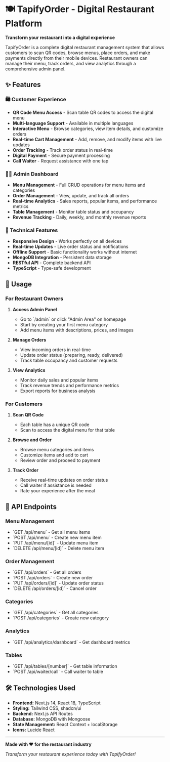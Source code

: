 # 🍽️ TapifyOrder - Digital Restaurant Platform

**Transform your restaurant into a digital experience**

TapifyOrder is a complete digital restaurant management system that allows customers to scan QR codes, browse menus, place orders, and make payments directly from their mobile devices. Restaurant owners can manage their menu, track orders, and view analytics through a comprehensive admin panel.

## ✨ Features

### 🛍️ Customer Experience
- **QR Code Menu Access** - Scan table QR codes to access the digital menu
- **Multi-language Support** - Available in multiple languages
- **Interactive Menu** - Browse categories, view item details, and customize orders
- **Real-time Cart Management** - Add, remove, and modify items with live updates
- **Order Tracking** - Track order status in real-time
- **Digital Payment** - Secure payment processing
- **Call Waiter** - Request assistance with one tap

### 👨‍💼 Admin Dashboard
- **Menu Management** - Full CRUD operations for menu items and categories
- **Order Management** - View, update, and track all orders
- **Real-time Analytics** - Sales reports, popular items, and performance metrics
- **Table Management** - Monitor table status and occupancy
- **Revenue Tracking** - Daily, weekly, and monthly revenue reports

### 🔧 Technical Features
- **Responsive Design** - Works perfectly on all devices
- **Real-time Updates** - Live order status and notifications
- **Offline Support** - Basic functionality works without internet
- **MongoDB Integration** - Persistent data storage
- **RESTful API** - Complete backend API
- **TypeScript** - Type-safe development


## 📱 Usage

### For Restaurant Owners

1. **Access Admin Panel**
   - Go to \`/admin\` or click "Admin Area" on homepage
   - Start by creating your first menu category
   - Add menu items with descriptions, prices, and images

2. **Manage Orders**
   - View incoming orders in real-time
   - Update order status (preparing, ready, delivered)
   - Track table occupancy and customer requests

3. **View Analytics**
   - Monitor daily sales and popular items
   - Track revenue trends and performance metrics
   - Export reports for business analysis

### For Customers

1. **Scan QR Code**
   - Each table has a unique QR code
   - Scan to access the digital menu for that table

2. **Browse and Order**
   - Browse menu categories and items
   - Customize items and add to cart
   - Review order and proceed to payment

3. **Track Order**
   - Receive real-time updates on order status
   - Call waiter if assistance is needed
   - Rate your experience after the meal


## 🔌 API Endpoints

### Menu Management
- \`GET /api/menu\` - Get all menu items
- \`POST /api/menu\` - Create new menu item
- \`PUT /api/menu/[id]\` - Update menu item
- \`DELETE /api/menu/[id]\` - Delete menu item

### Order Management
- \`GET /api/orders\` - Get all orders
- \`POST /api/orders\` - Create new order
- \`PUT /api/orders/[id]\` - Update order status
- \`DELETE /api/orders/[id]\` - Cancel order

### Categories
- \`GET /api/categories\` - Get all categories
- \`POST /api/categories\` - Create new category

### Analytics
- \`GET /api/analytics/dashboard\` - Get dashboard metrics

### Tables
- \`GET /api/tables/[number]\` - Get table information
- \`POST /api/waiter/call\` - Call waiter to table

## 🛠️ Technologies Used

- **Frontend:** Next.js 14, React 18, TypeScript
- **Styling:** Tailwind CSS, shadcn/ui
- **Backend:** Next.js API Routes
- **Database:** MongoDB with Mongoose
- **State Management:** React Context + localStorage
- **Icons:** Lucide React

--------------------


**Made with ❤️ for the restaurant industry**

*Transform your restaurant experience today with TapifyOrder!*